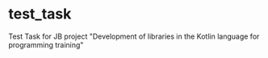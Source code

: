 # test_task
Test Task for JB project "Development of libraries in the Kotlin language for programming training"
